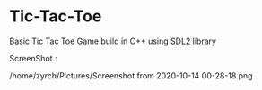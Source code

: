 # Tic-Tac-Toe

Basic Tic Tac Toe Game build in C++ using SDL2 library

ScreenShot : 

/home/zyrch/Pictures/Screenshot from 2020-10-14 00-28-18.png
